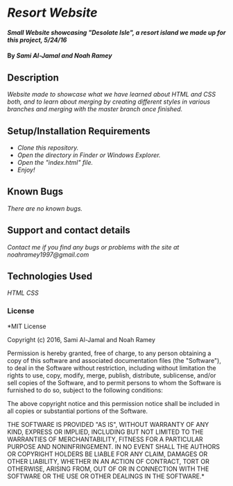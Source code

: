 # _Resort Website_

#### _Small Website showcasing "Desolate Isle", a resort island we made up for this project, 5/24/16_

#### By _**Sami Al-Jamal and Noah Ramey**_

## Description

_Website made to showcase what we have learned about HTML and CSS both, and to learn about merging by creating different styles in various branches and merging with the master branch once finished._

## Setup/Installation Requirements

* _Clone this repository._
* _Open the directory in Finder or Windows Explorer._
* _Open the "index.html" file._
* _Enjoy!_

## Known Bugs

_There are no known bugs._

## Support and contact details

_Contact me if you find any bugs or problems with the site at noahramey1997@gmail.com_

## Technologies Used

_HTML_
_CSS_

### License

*MIT License

Copyright (c) 2016, Sami Al-Jamal and Noah Ramey

Permission is hereby granted, free of charge, to any person obtaining a copy
of this software and associated documentation files (the "Software"), to deal
in the Software without restriction, including without limitation the rights
to use, copy, modify, merge, publish, distribute, sublicense, and/or sell
copies of the Software, and to permit persons to whom the Software is
furnished to do so, subject to the following conditions:

The above copyright notice and this permission notice shall be included in all
copies or substantial portions of the Software.

THE SOFTWARE IS PROVIDED "AS IS", WITHOUT WARRANTY OF ANY KIND, EXPRESS OR
IMPLIED, INCLUDING BUT NOT LIMITED TO THE WARRANTIES OF MERCHANTABILITY,
FITNESS FOR A PARTICULAR PURPOSE AND NONINFRINGEMENT. IN NO EVENT SHALL THE
AUTHORS OR COPYRIGHT HOLDERS BE LIABLE FOR ANY CLAIM, DAMAGES OR OTHER
LIABILITY, WHETHER IN AN ACTION OF CONTRACT, TORT OR OTHERWISE, ARISING FROM,
OUT OF OR IN CONNECTION WITH THE SOFTWARE OR THE USE OR OTHER DEALINGS IN THE
SOFTWARE.*
